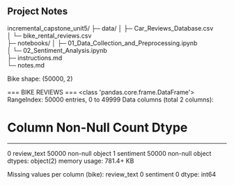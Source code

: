 ## Project Notes

incremental_capstone_unit5/
├─ data/
│   ├─ Car_Reviews_Database.csv  
│   └─ bike_rental_reviews.csv  
├─ notebooks/
│   ├─ 01_Data_Collection_and_Preprocessing.ipynb  
│   └─ 02_Sentiment_Analysis.ipynb  
├─ instructions.md  
└─ notes.md  


Bike shape: (50000, 2)




=== BIKE REVIEWS ===
<class 'pandas.core.frame.DataFrame'>
RangeIndex: 50000 entries, 0 to 49999
Data columns (total 2 columns):
 #   Column       Non-Null Count  Dtype 
---  ------       --------------  ----- 
 0   review_text  50000 non-null  object
 1   sentiment    50000 non-null  object
dtypes: object(2)
memory usage: 781.4+ KB

Missing values per column (bike):
review_text    0
sentiment      0
dtype: int64
